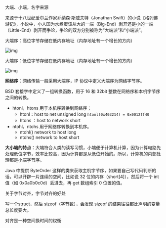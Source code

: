 大端、小端，名字来源

来源于十八世纪爱尔兰作家乔纳森·斯威夫特（Jonathan Swift）的小说《格列佛游记》，小说中，小人国为水煮蛋该从大的一端（Big-End）剥开还是小的一端（Little-End）剥开而争论，争论的双方分别被称为“大端派”和“小端派”。

大端序：高位字节存储在低内存地址（内存地址有一个增长的方向）

![img](https://upload.wikimedia.org/wikipedia/commons/thumb/5/54/Big-Endian.svg/420px-Big-Endian.svg.png)

大端序：低位字节存储在低内存地址（内存地址有一个增长的方向）

![img](https://upload.wikimedia.org/wikipedia/commons/thumb/e/ed/Little-Endian.svg/420px-Little-Endian.svg.png)

**网络序**：网络传输一般采用大端序，IP 协议中定义大端序为网络字节序。

BSD 套接字中定义了一组转换函数，用于 16 和 32bit 整数在网络序和本机字节序之间的转换。

- htonl，htons 用于本机序转换到网络序；
  - htonl：host to net unsigned long    `htonl(0x403214) = 0x0012ff40`
  - htons ：host to network short
- ntohl，ntohs 用于网络序转换到本机序。
  - ntohl()  network to host long
  - ntohs()  network to host short

**大小端的特点**：大端符合人类的读写习惯，小端便于计算机计算，因为计算电路先处理低位字节，效率比较高，因为计算都是从低位开始的。所以，计算机的内部处理都是小端字节序。

Java 中提供 ByteOrder 这样的类来获取主机字节序，如果要自己写代码判断的话，可以开辟一片连续的空间，比如说 32 位的内存（short[4]），然后将一个 int 值（如 0x0a0b0c0d）丢进去，再 get 数组索引 0 位置的值。



关于字节对齐，字节对齐的好处

写一个struct，然后 sizeof（字节数），会发现 sizeof 的结果往往都比声明的变量总长度要大。

对齐是一种空间换时间的权衡